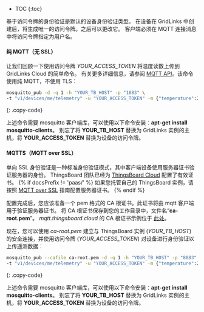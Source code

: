 * TOC
{:toc}


基于访问令牌的身份验证是默认的设备身份验证类型。
在设备在 GridLinks 中创建后，将生成唯一的访问令牌。之后可以更改它。
客户端必须在 MQTT 连接消息中将访问令牌指定为用户名。

#### 纯 MQTT（无 SSL）

让我们回顾一下使用访问令牌 *YOUR_ACCESS_TOKEN* 将温度读数上传到 GridLinks Cloud 的简单命令。
有关更多详细信息，请参阅 [MQTT API](/docs/{{docsPrefix}}reference/mqtt-api/)。该命令使用纯 MQTT，不使用 TLS：

```bash
mosquitto_pub -d -q 1 -h "YOUR_TB_HOST" -p "1883" \ 
-t "v1/devices/me/telemetry" -u "YOUR_ACCESS_TOKEN" -m {"temperature":25}
```
{: .copy-code}

上述命令需要 mosquitto 客户端库，可以使用以下命令安装：**apt-get install mosquitto-clients**。
别忘了将 **YOUR_TB_HOST** 替换为 GridLinks 实例的主机，将 **YOUR_ACCESS_TOKEN** 替换为设备的访问令牌。

#### MQTTS（MQTT over SSL）

单向 SSL 身份验证是一种标准身份验证模式，其中客户端设备使用服务器证书验证服务器的身份。
ThingsBoard 团队已经为 [ThingsBoard Cloud](https://thingsboard.cloud/signup) 配置了有效证书。
{% if docsPrefix != 'paas/' %}
如果您托管自己的 ThingsBoard 实例，请按照 [MQTT over SSL](/docs/{{docsPrefix}}user-guide/mqtt-over-ssl/) 指南配置服务器证书。
{% endif %}

配置完成后，您应该准备一个 pem 格式的 CA 根证书。此证书将由 mqtt 客户端用于验证服务器证书。
将 CA 根证书保存到您的工作目录中，文件名“**ca-root.pem**”。
*mqtt.thingsboard.cloud* 的 CA 根证书示例位于 [此处](/docs/paas/user-guide/resources/mqtt-over-ssl/ca-root.pem)。

现在，您可以使用 *ca-root.pem* 建立与 ThingsBoard 实例 (*YOUR_TB_HOST*) 的安全连接，并使用访问令牌 (*YOUR_ACCESS_TOKEN*) 对设备进行身份验证以上传遥测数据：

```bash
mosquitto_pub --cafile ca-root.pem -d -q 1 -h "YOUR_TB_HOST" -p "8883" \
-t "v1/devices/me/telemetry" -u "YOUR_ACCESS_TOKEN" -m {"temperature":25}
```
{: .copy-code}

上述命令需要 mosquitto 客户端库，可以使用以下命令安装：**apt-get install mosquitto-clients**。
别忘了将 **YOUR_TB_HOST** 替换为 GridLinks 实例的主机，将 **YOUR_ACCESS_TOKEN** 替换为设备的访问令牌。